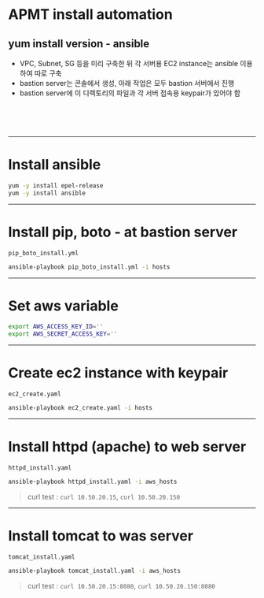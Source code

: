 # APMT install automation
## yum install version - ansible

- VPC, Subnet, SG 등을 미리 구축한 뒤 각 서버용 EC2 instance는 ansible 이용하여 따로 구축
- bastion server는 콘솔에서 생성, 아래 작업은 모두 bastion 서버에서 진행
- bastion server에 이 디렉토리의 파일과 각 서버 접속용 keypair가 있어야 함
<br>
<br>
<br>

---
# Install ansible
```sh
yum -y install epel-release
yum -y install ansible
```

---
# Install pip, boto - at bastion server
`pip_boto_install.yml`
```sh
ansible-playbook pip_boto_install.yml -i hosts
```

---
# Set aws variable
```sh
export AWS_ACCESS_KEY_ID=''
export AWS_SECRET_ACCESS_KEY=''
```


---
# Create ec2 instance with keypair
`ec2_create.yaml`
```sh
ansible-playbook ec2_create.yaml -i hosts
```

---
# Install httpd (apache) to web server
`httpd_install.yaml`
```sh
ansible-playbook httpd_install.yaml -i aws_hosts
```
> curl test : `curl 10.50.20.15`, `curl 10.50.20.150`

---
# Install tomcat to was server
`tomcat_install.yaml`
```sh
ansible-playbook tomcat_install.yaml -i aws_hosts
```
> curl test : `curl 10.50.20.15:8080`, `curl 10.50.20.150:8080`
